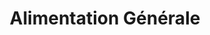 ---
title: "Alimentation Générale"
url: /maure-de-bretagne/alimentation-generale/
shop: Lebensmittel
---